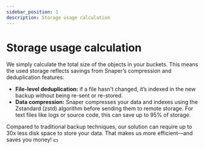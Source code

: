```yaml
---
sidebar_position: 1
description: Storage usage calculation
---
```


# Storage usage calculation

We simply calculate the total size of the objects in your buckets. This means the used storage reflects savings from Snaper’s compression and deduplication features:

- **File-level deduplication:** if a file hasn't changed, it’s indexed in the new backup without being re-sent or re-stored.
- **Data compression:** Snaper compresses your data and indexes using the Zstandard (zstd) algorithm before sending them to remote storage. For text files like logs or source code, this can save up to 95% of storage.

Compared to traditional backup techniques, our solution can require up to 30x less disk space to store your data. That makes us more efficient—and saves you money! 💵